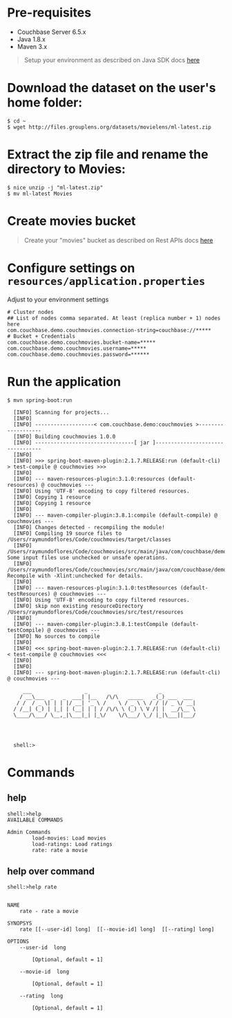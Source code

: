 # Pre-requisites

- Couchbase Server 6.5.x
- Java 1.8.x
- Maven 3.x

> Setup your environment as described on Java SDK docs [here](https://docs.couchbase.com/java-sdk/current/hello-world/start-using-sdk.html)
# Download the dataset on the user's home folder:

```
$ cd ~
$ wget http://files.grouplens.org/datasets/movielens/ml-latest.zip
```

# Extract the zip file and rename the directory to Movies:

```
$ nice unzip -j "ml-latest.zip"
$ mv ml-latest Movies
``` 

# Create movies bucket 

> Create your "movies" bucket as described on Rest APIs docs [here](https://docs.couchbase.com/server/current/rest-api/rest-bucket-create.html)

# Configure settings on `resources/application.properties`

Adjust to your environment settings 
```
# Cluster nodes
## List of nodes comma separated. At least (replica number + 1) nodes here
com.couchbase.demo.couchmovies.connection-string=couchbase://*****
# Bucket + Credentials
com.couchbase.demo.couchmovies.bucket-name=*****
com.couchbase.demo.couchmovies.username=*****
com.couchbase.demo.couchmovies.password=******
```

# Run the application

```
$ mvn spring-boot:run
  
  [INFO] Scanning for projects...
  [INFO]
  [INFO] -------------------< com.couchbase.demo:couchmovies >-------------------
  [INFO] Building couchmovies 1.0.0
  [INFO] --------------------------------[ jar ]---------------------------------
  [INFO]
  [INFO] >>> spring-boot-maven-plugin:2.1.7.RELEASE:run (default-cli) > test-compile @ couchmovies >>>
  [INFO]
  [INFO] --- maven-resources-plugin:3.1.0:resources (default-resources) @ couchmovies ---
  [INFO] Using 'UTF-8' encoding to copy filtered resources.
  [INFO] Copying 1 resource
  [INFO] Copying 1 resource
  [INFO]
  [INFO] --- maven-compiler-plugin:3.8.1:compile (default-compile) @ couchmovies ---
  [INFO] Changes detected - recompiling the module!
  [INFO] Compiling 19 source files to /Users/raymundoflores/Code/couchmovies/target/classes
  [INFO] /Users/raymundoflores/Code/couchmovies/src/main/java/com/couchbase/demo/couchmovies/data/SDKAsyncRepo.java: Some input files use unchecked or unsafe operations.
  [INFO] /Users/raymundoflores/Code/couchmovies/src/main/java/com/couchbase/demo/couchmovies/data/SDKAsyncRepo.java: Recompile with -Xlint:unchecked for details.
  [INFO]
  [INFO] --- maven-resources-plugin:3.1.0:testResources (default-testResources) @ couchmovies ---
  [INFO] Using 'UTF-8' encoding to copy filtered resources.
  [INFO] skip non existing resourceDirectory /Users/raymundoflores/Code/couchmovies/src/test/resources
  [INFO]
  [INFO] --- maven-compiler-plugin:3.8.1:testCompile (default-testCompile) @ couchmovies ---
  [INFO] No sources to compile
  [INFO]
  [INFO] <<< spring-boot-maven-plugin:2.1.7.RELEASE:run (default-cli) < test-compile @ couchmovies <<<
  [INFO]
  [INFO]
  [INFO] --- spring-boot-maven-plugin:2.1.7.RELEASE:run (default-cli) @ couchmovies ---
  
     ___                 _                       _
    / __\___  _   _  ___| |__   /\/\   _____   _(_) ___  ___
   / /  / _ \| | | |/ __| '_ \ /    \ / _ \ \ / / |/ _ \/ __|
  / /__| (_) | |_| | (__| | | / /\/\ \ (_) \ V /| |  __/\__ \
  \____/\___/ \__,_|\___|_| |_\/    \/\___/ \_/ |_|\___||___/
  
  
  
  
  shell:>
```

# Commands 

## help

```
shell:>help
AVAILABLE COMMANDS

Admin Commands
        load-movies: Load movies
        load-ratings: Load ratings
        rate: rate a movie
```

## help over command

```
shell:>help rate


NAME
	rate - rate a movie

SYNOPSYS
	rate [[--user-id] long]  [[--movie-id] long]  [[--rating] long]

OPTIONS
	--user-id  long

		[Optional, default = 1]

	--movie-id  long

		[Optional, default = 1]

	--rating  long

		[Optional, default = 1]
```